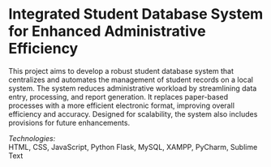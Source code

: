 # Integrated Student Database System for Enhanced Administrative Efficiency
This project aims to develop a robust student database system that centralizes and automates the management of student records on a local system. The system reduces administrative workload by streamlining data entry, processing, and report generation. It replaces paper-based processes with a more efficient electronic format, improving overall efficiency and accuracy. Designed for scalability, the system also includes provisions for future enhancements.

*Technologies:*  
HTML, CSS, JavaScript, Python Flask, MySQL, XAMPP, PyCharm, Sublime Text
